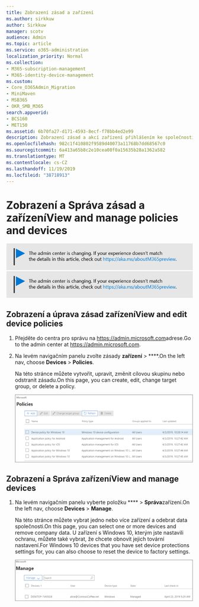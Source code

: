 ```yaml
---
title: Zobrazení zásad a zařízení
ms.author: sirkkuw
author: Sirkkuw
manager: scotv
audience: Admin
ms.topic: article
ms.service: o365-administration
localization_priority: Normal
ms.collection:
- M365-subscription-management
- M365-identity-device-management
ms.custom:
- Core_O365Admin_Migration
- MiniMaven
- MSB365
- OKR_SMB_M365
search.appverid:
- BCS160
- MET150
ms.assetid: 6b70fa27-d171-4593-8ecf-f78bb4ed2e99
description: Zobrazení zásad a akcí zařízení přihlášením ke společnosti Microsoft 365 s pověřeními globálního správce.
ms.openlocfilehash: 982c1f410802f9589d40073a11768b7dd68567c0
ms.sourcegitcommit: 6a413a65b8c2e10cea08f0a15635b28a1362a582
ms.translationtype: MT
ms.contentlocale: cs-CZ
ms.lasthandoff: 11/19/2019
ms.locfileid: "38718913"
---
```

# <a name="view-and-manage-policies-and-devices"></a><span data-ttu-id="f5871-103">Zobrazení a Správa zásad a zařízení</span><span class="sxs-lookup"><span data-stu-id="f5871-103">View and manage policies and devices</span></span>

<span data-ttu-id="f5871-104">[![Popis s informacemi o tom, jak se mění centrum pro správu. Další podrobnosti najdete na aka.ms/aboutM365preview.](media/m365admincenterchanging.png)](https://docs.microsoft.com/office365/admin/microsoft-365-admin-center-preview)</span><span class="sxs-lookup"><span data-stu-id="f5871-104">[![Label to let you know the admin center is changing and you can find more details at aka.ms/aboutM365preview.](media/m365admincenterchanging.png)](https://docs.microsoft.com/office365/admin/microsoft-365-admin-center-preview)</span></span>

## <a name="view-and-edit-device-policies"></a><span data-ttu-id="f5871-105">Zobrazení a úprava zásad zařízení</span><span class="sxs-lookup"><span data-stu-id="f5871-105">View and edit device policies</span></span>

1.  <span data-ttu-id="f5871-106">Přejděte do centra pro správu na <a href="https://go.microsoft.com/fwlink/p/?linkid=837890" target="_blank">https://admin.microsoft.com</a>adrese.</span><span class="sxs-lookup"><span data-stu-id="f5871-106">Go to the admin center at <a href="https://go.microsoft.com/fwlink/p/?linkid=837890" target="_blank">https://admin.microsoft.com</a>.</span></span>
2. <span data-ttu-id="f5871-107">Na levém navigačním panelu zvolte zásady **zařízení** \> \*\*\*\*.</span><span class="sxs-lookup"><span data-stu-id="f5871-107">On the left nav, choose **Devices** \> **Policies**.</span></span>

    <span data-ttu-id="f5871-108">Na této stránce můžete vytvořit, upravit, změnit cílovou skupinu nebo odstranit zásadu.</span><span class="sxs-lookup"><span data-stu-id="f5871-108">On this page, you can create, edit, change target group, or delete a policy.</span></span>

    ![Screenshot of the Policies page](media/devicepolicies.png)
  
## <a name="view-and-manage-devices"></a><span data-ttu-id="f5871-110">Zobrazení a Správa zařízení</span><span class="sxs-lookup"><span data-stu-id="f5871-110">View and manage devices</span></span>

1. <span data-ttu-id="f5871-111">Na levém navigačním panelu vyberte položku \*\*\*\* \> **Správa**zařízení.</span><span class="sxs-lookup"><span data-stu-id="f5871-111">On the left nav, choose **Devices** \> **Manage**.</span></span> 
    
    <span data-ttu-id="f5871-112">Na této stránce můžete vybrat jedno nebo více zařízení a odebrat data společnosti.</span><span class="sxs-lookup"><span data-stu-id="f5871-112">On this page, you can select one or more devices and remove company data.</span></span> <span data-ttu-id="f5871-113">U zařízení s Windows 10, kterým jste nastavili ochranu, můžete také vybrat, že chcete obnovit jejich tovární nastavení.</span><span class="sxs-lookup"><span data-stu-id="f5871-113">For Windows 10 devices that you have set device protections settings for, you can also choose to reset the device to factory settings.</span></span>
  
   ![Stránka spravovat zařízení](media/devicesmanage.png)

